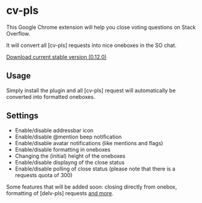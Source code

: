 cv-pls
======

This Google Chrome extension will help you close voting questions on Stack Overflow.

It will convert all [cv-pls] requests into nice oneboxes in the SO chat.

[Download current stable version (0.12.0)][1]

Usage
-----

Simply install the plugin and all [cv-pls] request will automatically be converted into formatted oneboxes.

Settings
--------

- Enable/disable addressbar icon
- Enable/disable @mention beep notification
- Enable/disable avatar notifications (like mentions and flags)
- Enable/disable formatting in oneboxes
- Changing the (initial) height of the oneboxes
- Enable/disable displayng of the close status
- Enable/disable polling of close status (please note that there is a requests quota of 300)

Some features that will be added soon: closing directly from onebox, formatting of [delv-pls] requests [and more][2].

[1]:https://github.com/downloads/PeeHaa/cv-pls/cv-pls.0.12.0.crx
[2]:https://github.com/PeeHaa/cv-pls/issues
